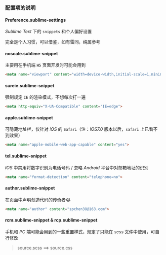 ### 配置项的说明

#### Preference.sublime-settings

*Sublime Text* 下的 `snippets` 和个人偏好设置

完全是个人习惯，可以借鉴，如有雷同，纯属参考

#### noscale.sublime-snippet

主要用在手机端 `H5` 页面开发时可能会用到

```html
<meta name="viewport" content="width=device-width,initial-scale=1,minimum-scale=1,maximum-scale=1,user-scalable=no">
```

#### sureie.sublime-snippet

强制规定 `IE` 的渲染模式，不想每次打一遍

```html
<meta http-equiv="X-UA-Compatible" content="IE=edge">
```

#### apple.sublime-snippet

可隐藏地址栏，仅针对 *IOS* 的 `Safari`（注：*IOS7.0* 版本以后，`safari` 上已看不到效果）

```html
<meta name="apple-mobile-web-app-capable" content="yes">
```

#### tel.sublime-snippet

*IOS* 中禁用将数字识别为电话号码 / 忽略 *Android* 平台中对邮箱地址的识别

```html
<meta name="format-detection" content="telephone=no">
```

#### author.sublime-snippet

在页面中声明创造代码的传奇者😂

```html
<meta name="author" content="spchen38@163.com">
```

#### rcm.sublime-snippet & rcp.sublime-snippet

手机和 *PC* 端可能会用到的一些重置样式，规定了只能在 *scss* 文件中使用，可自行修改

> source.scss ==> source.css